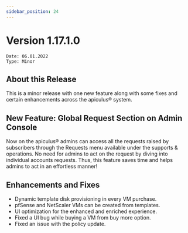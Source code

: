 ```yaml
---
sidebar_position: 24
---
```

# Version 1.17.1.0
```
Date: 06.01.2022
Type: Minor
```

## About this Release

This is a minor release with one new feature along with some fixes and certain enhancements across the apiculus® system.

## New Feature: Global Request Section on Admin Console

Now on the apiculus® admins can access all the requests raised by subscribers through the Requests menu available under the supports & operations. No need for admins to act on the request by diving into individual accounts requests. Thus, this feature saves time and helps admins to act in an effortless manner!

## Enhancements and Fixes

- Dynamic template disk provisioning in every VM purchase.
- pfSense and NetScaler VMs can be created from templates.
- UI optimization for the enhanced and enriched experience.
- Fixed a UI bug while buying a VM from buy more option.
- Fixed an issue with the policy update.




